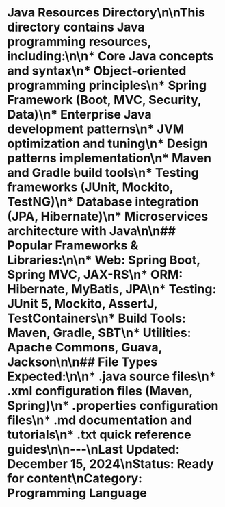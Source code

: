 # Java Resources Directory\n\nThis directory contains Java programming resources, including:\n\n*   Core Java concepts and syntax\n*   Object-oriented programming principles\n*   Spring Framework (Boot, MVC, Security, Data)\n*   Enterprise Java development patterns\n*   JVM optimization and tuning\n*   Design patterns implementation\n*   Maven and Gradle build tools\n*   Testing frameworks (JUnit, Mockito, TestNG)\n*   Database integration (JPA, Hibernate)\n*   Microservices architecture with Java\n\n## Popular Frameworks & Libraries:\n\n*   Web: Spring Boot, Spring MVC, JAX-RS\n*   ORM: Hibernate, MyBatis, JPA\n*   Testing: JUnit 5, Mockito, AssertJ, TestContainers\n*   Build Tools: Maven, Gradle, SBT\n*   Utilities: Apache Commons, Guava, Jackson\n\n## File Types Expected:\n\n*   .java source files\n*   .xml configuration files (Maven, Spring)\n*   .properties configuration files\n*   .md documentation and tutorials\n*   .txt quick reference guides\n\n---\nLast Updated: December 15, 2024\nStatus: Ready for content\nCategory: Programming Language 